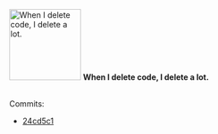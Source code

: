 <img src="https://github.com/my-badges/my-badges/blob/main/src/all-badges/mass-delete-commit/mass-delete-commit.png?raw=true" alt="When I delete code, I delete a lot." title="When I delete code, I delete a lot." width="128">
<strong>When I delete code, I delete a lot.</strong>
<br><br>

Commits:

- <a href="https://github.com/sindresorhus/trash/commit/24cd5c1d964806c3f09e06de845925be00cfff0f">24cd5c1</a>